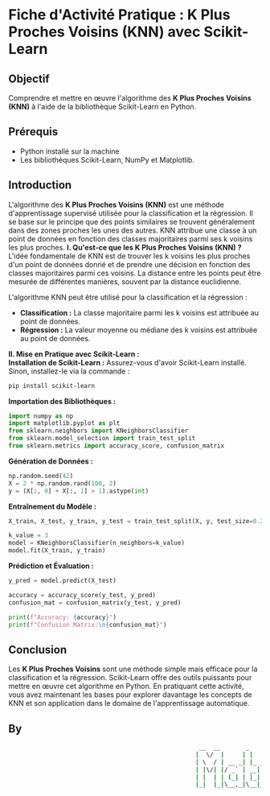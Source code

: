 # Fiche d'Activité Pratique : K Plus Proches Voisins (KNN) avec Scikit-Learn
## Objectif
Comprendre et mettre en œuvre l'algorithme des **K Plus Proches Voisins (KNN)** à l'aide de la bibliothèque Scikit-Learn en Python.
## Prérequis  
* Python installé sur la machine
* Les bibliothèques Scikit-Learn, NumPy et Matplotlib.
## Introduction
L'algorithme des **K Plus Proches Voisins (KNN)** est une méthode d'apprentissage supervisé utilisée pour la classification et la régression. Il se base sur le principe que des points similaires se trouvent généralement dans des zones proches les unes des autres. KNN attribue une classe à un point de données en fonction des classes majoritaires parmi ses k voisins les plus proches.
**I. Qu'est-ce que les K Plus Proches Voisins (KNN) ?**
L'idée fondamentale de KNN est de trouver les k voisins les plus proches d'un point de données donné et de prendre une décision en fonction des classes majoritaires parmi ces voisins. La distance entre les points peut être mesurée de différentes manières, souvent par la distance euclidienne.

L'algorithme KNN peut être utilisé pour la classification et la régression :
- **Classification :** La classe majoritaire parmi les k voisins est attribuée au point de données.
- **Régression :** La valeur moyenne ou médiane des k voisins est attribuée au point de données.
  
**II. Mise en Pratique avec Scikit-Learn :**  
**Installation de Scikit-Learn :**
  Assurez-vous d'avoir Scikit-Learn installé. Sinon, installez-le via la commande : 
```sh
pip install scikit-learn
```
**Importation des Bibliothèques :**
```python
import numpy as np
import matplotlib.pyplot as plt
from sklearn.neighbors import KNeighborsClassifier
from sklearn.model_selection import train_test_split
from sklearn.metrics import accuracy_score, confusion_matrix
```
**Génération de Données :**
```python
np.random.seed(42)
X = 2 * np.random.rand(100, 2)
y = (X[:, 0] + X[:, 1] > 1).astype(int)
```
**Entraînement du Modèle :**
```python
X_train, X_test, y_train, y_test = train_test_split(X, y, test_size=0.2, random_state=42)

k_value = 3
model = KNeighborsClassifier(n_neighbors=k_value)
model.fit(X_train, y_train)
```
**Prédiction et Évaluation :**
```python
y_pred = model.predict(X_test)

accuracy = accuracy_score(y_test, y_pred)
confusion_mat = confusion_matrix(y_test, y_pred)

print(f"Accuracy: {accuracy}")
print(f"Confusion Matrix:\n{confusion_mat}")
```
## Conclusion
Les **K Plus Proches Voisins** sont une méthode simple mais efficace pour la classification et la régression. Scikit-Learn offre des outils puissants pour mettre en œuvre cet algorithme en Python. En pratiquant cette activité, vous avez maintenant les bases pour explorer davantage les concepts de KNN et son application dans le domaine de l'apprentissage automatique.
## By
```sh
                                                     __  __       _        _          _______             
                                                    |  \/  |     | |      (_)        |__   __|            
                                                    | \  / | __ _| |_ _ __ ___  __      | | ___ _ __ __ _ 
                                                    | |\/| |/ _` | __| '__| \ \/ /      | |/ _ \ '__/ _` |
                                                    | |  | | (_| | |_| |  | |>  <       | |  __/ | | (_| |
                                                    |_|  |_|\__,_|\__|_|  |_/_/\_\      |_|\___|_|  \__,_|   🇲🇬
```
                                                       





